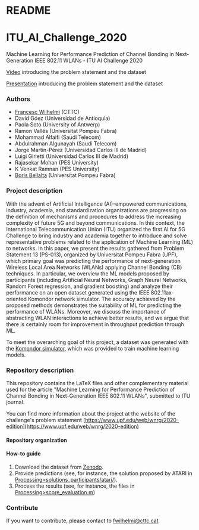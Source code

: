 # README #

# ITU_AI_Challenge_2020
Machine Learning for Performance Prediction of Channel Bonding in Next-Generation IEEE 802.11 WLANs - ITU AI Challenge 2020

[Video](https://itu.zoom.us/rec/play/u5AudO-qqzk3HtGQ4wSDUPZ8W9W9K6ys0CQW-fJYxUuxAnkCYVuvZrVGY-fkqqtdcjT1cucHNMGNq5Hm?autoplay=true&startTime=1594382177000) introducing the problem statement and the dataset

[Presentation](https://www.itu.int/en/ITU-T/AI/challenge/2020/Documents/ITU%20AI_ML%20Challenge%20-%20UPF.pdf) introducing the problem statement and the dataset​

### Authors
* [Francesc Wilhelmi](https://fwilhelmi.github.io/) (CTTC)
* David Góez (Universidad de Antioquia)
* Paola Soto (University of Antwerp)
* Ramon Vallés (Universitat Pompeu Fabra)
* Mohammad Alfaifi (Saudi Telecom)
* Abdulrahman Algunayah (Saudi Telecom)
* Jorge Martin-Pérez (Universidad Carlos III de Madrid)
* Luigi Girletti (Universidad Carlos III de Madrid)
* Rajasekar Mohan (PES University)
* K Venkat Ramnan (PES University)
* [Boris Bellalta](http://www.dtic.upf.edu/~bbellalt/) (Universitat Pompeu Fabra)

### Project description

With the advent of Artificial Intelligence (AI)-empowered communications, industry, academia, and standardization organizations are progressing on the definition of mechanisms and procedures to address the increasing complexity of future 5G and beyond communications. In this context, the International Telecommunication Union (ITU) organized the first AI for 5G Challenge to bring industry and academia together to introduce and solve representative problems related to the application of Machine Learning (ML) to networks. In this paper, we present the results gathered from Problem Statement 13 (PS-013), organized by Universitat Pompeu Fabra (UPF), which primary goal was predicting the performance of next-generation Wireless Local Area Networks (WLANs) applying Channel Bonding (CB) techniques. In particular, we overview the ML models proposed by participants (including Artificial Neural Networks, Graph Neural Networks, Random Forest regression, and gradient boosting) and analyze their performance on an open dataset generated using the IEEE 802.11ax-oriented Komondor network simulator. The accuracy achieved by the proposed methods demonstrates the suitability of ML for predicting the performance of WLANs. Moreover, we discuss the importance of abstracting WLAN interactions to achieve better results, and we argue that there is certainly room for improvement in throughput prediction through ML.

To meet the overarching goal of this project, a dataset was generated with the [Komondor simulator](https://github.com/wn-upf/Komondor/), which was provided to train machine learning models.

### Repository description
This repository contains the LaTeX files and other complementary material used for the article "Machine Learning for Performance Prediction of Channel Bonding in Next-Generation IEEE 802.11 WLANs", submitted to ITU journal.

You can find more information about the project at the website of the challenge's problem statement [https://www.upf.edu/web/wnrg/2020-edition](https://www.upf.edu/web/wnrg/2020-edition)
#### Repository organization

#### How-to guide

1. Download the dataset from [Zenodo](https://zenodo.org/record/4059189).
2. Provide predictions (see, for instance, the solution proposed by ATARI in [Processing>solutions_participants/atari/](https://github.com/fwilhelmi/UPF-AI-for-Communications-Challenge/tree/master/ai_challenge/solutions_participants/atari)).
3. Process the results (see, for instance, the files in [Processing>score_evaluation.m](https://github.com/fwilhelmi/UPF-AI-for-Communications-Challenge/blob/master/ai_challenge/score_evaluation.m))

### Contribute

If you want to contribute, please contact to [fwilhelmi@cttc.cat](fwilhelmi@cttc.cat)
